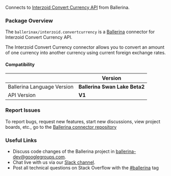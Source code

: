 Connects to [Interzoid Convert Currency API](https://www.interzoid.com/services/convertcurrency) from Ballerina.

### Package Overview

The `ballerinax/interzoid.convertcurrency` is a [Ballerina](https://ballerina.io/) connector for Interzoid Convert Currency API.

The Interzoid Convert Currency connector allows you to convert an amount of one currency into another currency using current foreign exchange rates.

#### Compatibility
|                               | Version                       |
|-------------------------------|-------------------------------|
| Ballerina Language Version    | **Ballerina Swan Lake Beta2** |
| API Version                   | **V1**                        |

### Report Issues
To report bugs, request new features, start new discussions, view project boards, etc., go to the [Ballerina connector repository](https://github.com/ballerina-platform/ballerinax-openapi-connectors)

### Useful Links
- Discuss code changes of the Ballerina project in [ballerina-dev@googlegroups.com](mailto:ballerina-dev@googlegroups.com).
- Chat live with us via our [Slack channel](https://ballerina.io/community/slack/).
- Post all technical questions on Stack Overflow with the [#ballerina](https://stackoverflow.com/questions/tagged/ballerina) tag

